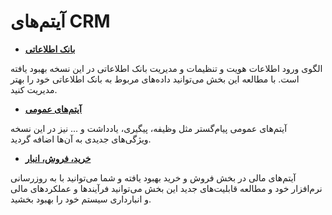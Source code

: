 
# آیتم‌های CRM

- **[بانک اطلاعاتی](https://github.com/1stco/PayamGostarDocs/blob/master/releasenote/2.6.0/InformationBank.md)**

الگوی ورود اطلاعات هویت و تنظیمات و مدیریت بانک اطلاعاتی در این نسخه بهبود یافته است. با مطالعه این بخش می‌توانید داده‌های مربوط به بانک اطلاعاتی خود را بهتر مدیریت کنید.

- **[آیتم‌های عمومی](https://github.com/1stco/PayamGostarDocs/blob/master/releasenote/2.6.0/GeneralItems/GeneralItems.md)**

آیتم‌های عمومی پیام‌گستر مثل وظیفه، پیگیری، یادداشت و ... نیز در این نسخه ویژگی‌های جدیدی به آن‌ها اضافه گردید.

- **[خرید، فروش، انبار](https://github.com/1stco/PayamGostarDocs/blob/master/releasenote/2.6.0/BuySalesWarehouse/BuySalesWarehouse.md)**

آیتم‌های مالی در بخش فروش و خرید بهبود یافته و شما می‌توانید با به روزرسانی نرم‌افزار خود و مطالعه قابلیت‌های جدید این بخش می‌توانید فرآیندها و عملکردهای مالی و انبارداری سیستم خود را بهبود بخشید.
